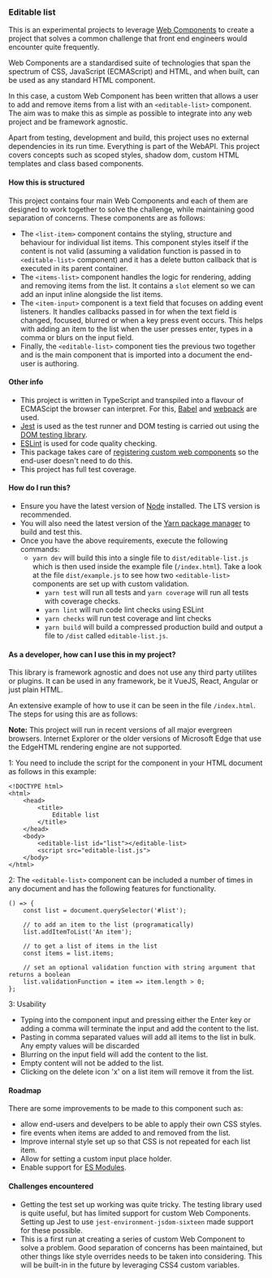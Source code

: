 ### Editable list
This is an experimental projects to leverage [Web Components](https://developer.mozilla.org/en-US/docs/Web/Web_Components) to create a project that solves a common challenge that front end engineers would encounter quite frequently.

Web Components are a standardised suite of technologies that span the spectrum of CSS, JavaScript (ECMAScript) and HTML, and when built, can be used as any standard HTML component.

In this case, a custom Web Component has been written that allows a user to add and remove items from a list with an `<editable-list>` component. The aim was to make this as simple as possible to integrate into any web project and be framework agnostic.

Apart from testing, development and build, this project uses no external dependencies in its run time. Everything is part of the WebAPI. This project covers concepts such as scoped styles, shadow dom, custom HTML templates and class based components.

#### How this is structured
This project contains four main Web Components and each of them are designed to work together to solve the challenge, while maintaining good separation of concerns. These components are as follows:

- The `<list-item>` component contains the styling, structure and behaviour for individual list items. This component styles itself if the content is not valid (assuming a validation function is passed in to `<editable-list>` component) and it has a delete button callback that is executed in its parent container.
- The `<items-list>` component handles the logic for rendering, adding and removing items from the list. It contains a `slot` element so we can add an input inline alongside the list items.
- The `<item-input>` component is a text field that focuses on adding event listeners. It handles callbacks passed in for when the text field is changed, focused, blurred or when a key press event occurs. This helps with adding an item to the list when the user presses enter, types in a comma or blurs on the input field.
- Finally, the `<editable-list>` component ties the previous two together and is the main component that is imported into a document the end-user is authoring.

#### Other info
- This project is written in TypeScript and transpiled into a flavour of ECMAScipt the browser can interpret. For this, [Babel](https://babeljs.io/) and [webpack](https://webpack.js.org/) are used.
- [Jest](https://jestjs.io/) is used as the test runner and DOM testing is carried out using the [DOM testing library](https://testing-library.com/docs/dom-testing-library/intro/).
- [ESLint](https://eslint.org/) is used for code quality checking.
- This package takes care of [registering custom web components](https://developer.mozilla.org/en-US/docs/Web/API/CustomElementRegistry/define) so the end-user doesn't need to do this.
- This project has full test coverage.

#### How do I run this?
- Ensure you have the latest version of [Node](https://nodejs.org/en/) installed. The LTS version is recommended.
- You will also need the latest version of the [Yarn package manager](https://yarnpkg.com/) to build and test this.
- Once you have the above requirements, execute the following commands:
  - `yarn dev` will build this into a single file to `dist/editable-list.js` which is then used inside the example file (`/index.html`). Take a look at the file `dist/example.js` to see how two `<editable-list>` components are set up with custom validation.
	- `yarn test` will run all tests and `yarn coverage` will run all tests with coverage checks.
	- `yarn lint` will run code lint checks using ESLint
	- `yarn checks` will run test coverage and lint checks
	- `yarn build` will build a compressed production build and output a file to `/dist` called `editable-list.js`.

#### As a developer, how can I use this in my project?
This library is framework agnostic and does not use any third party utilites or plugins. It can be used in any framework, be it VueJS, React, Angular or just plain HTML.

An extensive example of how to use it can be seen in the file `/index.html`. The steps for using this are as follows:

**Note:** This project will run in recent versions of all major evergreen browsers. Internet Explorer or the older versions of Microsoft Edge that use the EdgeHTML rendering engine are not supported.

1: You need to include the script for the component in your HTML document as follows in this example:

```
<!DOCTYPE html>
<html>
	<head>
		<title>
			Editable list
		</title>
	</head>
	<body>
		<editable-list id="list"></editable-list>
		<script src="editable-list.js">
	</body>
</html>
```

2: The `<editable-list>` component can be included a number of times in any document and has the following features for functionality.

```
() => {
	const list = document.querySelector('#list');

	// to add an item to the list (programatically)
	list.addItemToList('An item');

	// to get a list of items in the list
	const items = list.items;

	// set an optional validation function with string argument that returns a boolean
	list.validationFunction = item => item.length > 0;
};
```

3: Usability
- Typing into the component input and pressing either the Enter key or adding a comma will terminate the input and add the content to the list.
- Pasting in comma separated values will add all items to the list in bulk. Any empty values will be discarded
- Blurring on the input field will add the content to the list.
- Empty content will not be added to the list.
- Clicking on the delete icon 'x' on a list item will remove it from the list.

#### Roadmap
There are some improvements to be made to this component such as:
- allow end-users and develpers to be able to apply their own CSS styles.
- fire events when items are added to and removed from the list.
- Improve internal style set up so that CSS is not repeated for each list item.
- Allow for setting a custom input place holder.
- Enable support for [ES Modules](https://developer.mozilla.org/en-US/docs/Web/JavaScript/Guide/Modules).

#### Challenges encountered
- Getting the test set up working was quite tricky. The testing library used is quite useful, but has limited support for custom Web Components. Setting up Jest to use `jest-environment-jsdom-sixteen` made support for these possible.
- This is a first run at creating a series of custom Web Component to solve a problem. Good separation of concerns has been maintained, but other things like style overrides needs to be taken into considering. This will be built-in in the future by leveraging CSS4 custom variables.
